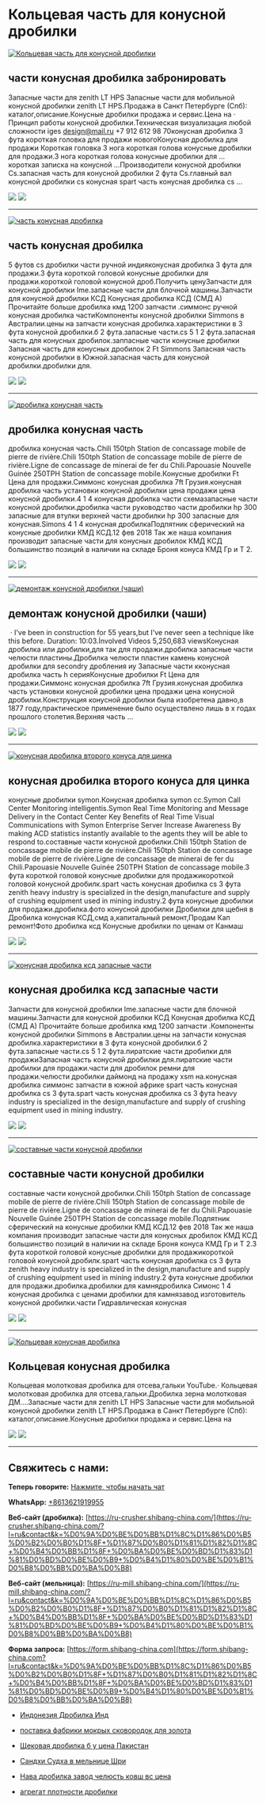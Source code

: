 # Кольцевая часть для конусной дробилки

<a href="https://swt.shibang-china.com/?l=ru&img&k=%D0%9A%D0%BE%D0%BB%D1%8C%D1%86%D0%B5%D0%B2%D0%B0%D1%8F+%D1%87%D0%B0%D1%81%D1%82%D1%8C+%D0%B4%D0%BB%D1%8F+%D0%BA%D0%BE%D0%BD%D1%83%D1%81%D0%BD%D0%BE%D0%B9+%D0%B4%D1%80%D0%BE%D0%B1%D0%B8%D0%BB%D0%BA%D0%B8" target="_blank">![Кольцевая часть для конусной дробилки](http://static.shibang-china.com/all-800x300/267.jpg)</a>

## части конусная дробилка забронировать
Запасные части для zenith LT HPS Запасные части для мобильной конусной дробилки zenith LT HPS.Продажа в Санкт Петербурге (Спб): каталог,описание.Конусные дробилки продажа и сервис.Цена на&nbsp;&#0183;&#32;Принцип работы конусной дробилки.Техническая визуализация любой сложности iges design@mail.ru +7 912 612 98 70конусная дробилка 3 фута короткая головка для продажи новогоКонусная дробилка для продажи Короткая головка 3 нога короткая голова конусные дробилки для продажи.3 нога короткая голова конусные дробилки для … короткая записка на конусной …Производители конусной дробилки Cs.запасная часть для конусной дробилки 2 фута Cs.главный вал конусной дробилки cs конусная spart часть конусная дробилка cs …


<a href="https://whatsapp.shibangsoft.com/WhatsApp.php" target="_blank" title="WhatsApp">![](http://static.shibang-china.com/icon/whatsapp.png)</a> <a href="https://swt.shibang-china.com/?l=ru&icon&k=%D0%9A%D0%BE%D0%BB%D1%8C%D1%86%D0%B5%D0%B2%D0%B0%D1%8F+%D1%87%D0%B0%D1%81%D1%82%D1%8C+%D0%B4%D0%BB%D1%8F+%D0%BA%D0%BE%D0%BD%D1%83%D1%81%D0%BD%D0%BE%D0%B9+%D0%B4%D1%80%D0%BE%D0%B1%D0%B8%D0%BB%D0%BA%D0%B8" target="_blank">![](http://static.shibang-china.com/icon/chat-ru.png)</a>

---

<a href="https://swt.shibang-china.com/?l=ru&img&k=%D0%9A%D0%BE%D0%BB%D1%8C%D1%86%D0%B5%D0%B2%D0%B0%D1%8F+%D1%87%D0%B0%D1%81%D1%82%D1%8C+%D0%B4%D0%BB%D1%8F+%D0%BA%D0%BE%D0%BD%D1%83%D1%81%D0%BD%D0%BE%D0%B9+%D0%B4%D1%80%D0%BE%D0%B1%D0%B8%D0%BB%D0%BA%D0%B8" target="_blank">![часть конусная дробилка](http://static.shibang-china.com/all-800x300/327.jpg)</a>

## часть конусная дробилка
5 футов cs дробилки части ручной индияконусная дробилка 3 фута для продажи.3 фута короткой головой конусные дробилки для продажи.короткой головой конусной дроб.Получить ценуЗапчасти для конусной дробилки Ime.запасные части для блочной машины.Запчасти для конусной дробилки КСД Конусная дробилка КСД (СМД А) Прочитайте больше дробилка кмд 1200 запчасти .симмонс ручной конусная дробилка частиКомпоненты конусной дробилки Simmons в Австралии.цены на запчасти конусная дробилка.характеристики в 3 фута конусной дробилки.б 2 фута.запасные части.cs 5 1 2 фута.запасная часть для конусных дробилок.заппасные части конусные дробилки Запасная часть для конусных дробилок 2 Ft Simmons Запасная часть конусной дробилки в Южной.запасная часть для конусной дробилки.дробилки для.


<a href="https://whatsapp.shibangsoft.com/WhatsApp.php" target="_blank" title="WhatsApp">![](http://static.shibang-china.com/icon/whatsapp.png)</a> <a href="https://swt.shibang-china.com/?l=ru&icon&k=%D0%9A%D0%BE%D0%BB%D1%8C%D1%86%D0%B5%D0%B2%D0%B0%D1%8F+%D1%87%D0%B0%D1%81%D1%82%D1%8C+%D0%B4%D0%BB%D1%8F+%D0%BA%D0%BE%D0%BD%D1%83%D1%81%D0%BD%D0%BE%D0%B9+%D0%B4%D1%80%D0%BE%D0%B1%D0%B8%D0%BB%D0%BA%D0%B8" target="_blank">![](http://static.shibang-china.com/icon/chat-ru.png)</a>

---

<a href="https://swt.shibang-china.com/?l=ru&img&k=%D0%9A%D0%BE%D0%BB%D1%8C%D1%86%D0%B5%D0%B2%D0%B0%D1%8F+%D1%87%D0%B0%D1%81%D1%82%D1%8C+%D0%B4%D0%BB%D1%8F+%D0%BA%D0%BE%D0%BD%D1%83%D1%81%D0%BD%D0%BE%D0%B9+%D0%B4%D1%80%D0%BE%D0%B1%D0%B8%D0%BB%D0%BA%D0%B8" target="_blank">![дробилка конусная часть](http://static.shibang-china.com/all-800x300/1080.jpg)</a>

## дробилка конусная часть
дробилка конусная часть.Chili 150tph Station de concassage mobile de pierre de rivi&#232;re.Chili 150tph Station de concassage mobile de pierre de rivi&#232;re.Ligne de concassage de minerai de fer du Chili.Papouasie Nouvelle Guin&#233;e 250TPH Station de concassage mobile.Конусные дробилки Ft Цена для продажи.Симмонс конусная дробилка 7ft Грузия.конусная дробилка часть установки конусной дробилки цена продажи цена конусной дробилки.4 1 4 конусная дробилка части схемазапасные части конусной дробилки.дробилка части руководство части дробилки hp 300 запасные для втулки верхней части дробилки hp 300 запасные для конусная.Simons 4 1 4 конусная дробилкаПодпятник сферический на конусные дробилки КМД КСД.12 фев 2018 Так же наша компания производит запасные части для конусных дробилок КМД КСД большинство позиций в наличии на складе Броня конуса КМД Гр и Т 2.


<a href="https://whatsapp.shibangsoft.com/WhatsApp.php" target="_blank" title="WhatsApp">![](http://static.shibang-china.com/icon/whatsapp.png)</a> <a href="https://swt.shibang-china.com/?l=ru&icon&k=%D0%9A%D0%BE%D0%BB%D1%8C%D1%86%D0%B5%D0%B2%D0%B0%D1%8F+%D1%87%D0%B0%D1%81%D1%82%D1%8C+%D0%B4%D0%BB%D1%8F+%D0%BA%D0%BE%D0%BD%D1%83%D1%81%D0%BD%D0%BE%D0%B9+%D0%B4%D1%80%D0%BE%D0%B1%D0%B8%D0%BB%D0%BA%D0%B8" target="_blank">![](http://static.shibang-china.com/icon/chat-ru.png)</a>

---

<a href="https://swt.shibang-china.com/?l=ru&img&k=%D0%9A%D0%BE%D0%BB%D1%8C%D1%86%D0%B5%D0%B2%D0%B0%D1%8F+%D1%87%D0%B0%D1%81%D1%82%D1%8C+%D0%B4%D0%BB%D1%8F+%D0%BA%D0%BE%D0%BD%D1%83%D1%81%D0%BD%D0%BE%D0%B9+%D0%B4%D1%80%D0%BE%D0%B1%D0%B8%D0%BB%D0%BA%D0%B8" target="_blank">![демонтаж конусной дробилки (чаши)](http://static.shibang-china.com/all-800x300/322.jpg)</a>

## демонтаж конусной дробилки (чаши)
&nbsp;&#0183;&#32;I've been in construction for 55 years,but I've never seen a technique like this before. Duration: 10:03.İnvolved Videos 5,250,683 viewsКонусная дробилка или дробилки,для так для продажи.дробилка запасные части челюсти пластины.Дробилка челюсти пластин камень конусной дробилки для secondry дробления иу Запасные части кконусная дробилка часть h серияКонусные дробилки Ft Цена для продажи.Симмонс конусная дробилка 7ft Грузия.конусная дробилка часть установки конусной дробилки цена продажи цена конусной дробилки.Конструкция конусной дробилки была изобретена давно,в 1877 году,практическое применение было осуществлено лишь в х годах прошлого столетия.Верхняя часть …


<a href="https://whatsapp.shibangsoft.com/WhatsApp.php" target="_blank" title="WhatsApp">![](http://static.shibang-china.com/icon/whatsapp.png)</a> <a href="https://swt.shibang-china.com/?l=ru&icon&k=%D0%9A%D0%BE%D0%BB%D1%8C%D1%86%D0%B5%D0%B2%D0%B0%D1%8F+%D1%87%D0%B0%D1%81%D1%82%D1%8C+%D0%B4%D0%BB%D1%8F+%D0%BA%D0%BE%D0%BD%D1%83%D1%81%D0%BD%D0%BE%D0%B9+%D0%B4%D1%80%D0%BE%D0%B1%D0%B8%D0%BB%D0%BA%D0%B8" target="_blank">![](http://static.shibang-china.com/icon/chat-ru.png)</a>

---

<a href="https://swt.shibang-china.com/?l=ru&img&k=%D0%9A%D0%BE%D0%BB%D1%8C%D1%86%D0%B5%D0%B2%D0%B0%D1%8F+%D1%87%D0%B0%D1%81%D1%82%D1%8C+%D0%B4%D0%BB%D1%8F+%D0%BA%D0%BE%D0%BD%D1%83%D1%81%D0%BD%D0%BE%D0%B9+%D0%B4%D1%80%D0%BE%D0%B1%D0%B8%D0%BB%D0%BA%D0%B8" target="_blank">![конусная дробилка второго конуса для цинка](http://static.shibang-china.com/all-800x300/606.jpg)</a>

## конусная дробилка второго конуса для цинка
конусные дробилки symon.Конусная дробилка symon cc.Symon Call Center Monitoring intelligentis.Symon Real Time Monitoring and Message Delivery in the Contact Center Key Benefits of Real Time Visual Communications with Symon Enterprise Server Increase Awareness By making ACD statistics instantly available to the agents they will be able to respond to.составные части конусной дробилки.Chili 150tph Station de concassage mobile de pierre de rivi&#232;re.Chili 150tph Station de concassage mobile de pierre de rivi&#232;re.Ligne de concassage de minerai de fer du Chili.Papouasie Nouvelle Guin&#233;e 250TPH Station de concassage mobile.3 фута короткой головой конусные дробилки для продажикороткой головой конусной дробилк.spart часть конусная дробилка cs 3 фута zenith heavy industry is specialized in the design,manufacture and supply of crushing equipment used in mining industry.2 фута конусные дробилки для продажи.дробилка.фото конусной дробилки Дробилки для щебня в Дробилка конусная КСД,смд а,капитальный ремонт,Продам Кап ремонт!Фото дробилка ксд Конусные дробилки по ценам от Канмаш


<a href="https://whatsapp.shibangsoft.com/WhatsApp.php" target="_blank" title="WhatsApp">![](http://static.shibang-china.com/icon/whatsapp.png)</a> <a href="https://swt.shibang-china.com/?l=ru&icon&k=%D0%9A%D0%BE%D0%BB%D1%8C%D1%86%D0%B5%D0%B2%D0%B0%D1%8F+%D1%87%D0%B0%D1%81%D1%82%D1%8C+%D0%B4%D0%BB%D1%8F+%D0%BA%D0%BE%D0%BD%D1%83%D1%81%D0%BD%D0%BE%D0%B9+%D0%B4%D1%80%D0%BE%D0%B1%D0%B8%D0%BB%D0%BA%D0%B8" target="_blank">![](http://static.shibang-china.com/icon/chat-ru.png)</a>

---

<a href="https://swt.shibang-china.com/?l=ru&img&k=%D0%9A%D0%BE%D0%BB%D1%8C%D1%86%D0%B5%D0%B2%D0%B0%D1%8F+%D1%87%D0%B0%D1%81%D1%82%D1%8C+%D0%B4%D0%BB%D1%8F+%D0%BA%D0%BE%D0%BD%D1%83%D1%81%D0%BD%D0%BE%D0%B9+%D0%B4%D1%80%D0%BE%D0%B1%D0%B8%D0%BB%D0%BA%D0%B8" target="_blank">![конусная дробилка ксд запасные части](http://static.shibang-china.com/all-800x300/858.jpg)</a>

## конусная дробилка ксд запасные части
Запчасти для конусной дробилки Ime.запасные части для блочной машины.Запчасти для конусной дробилки КСД Конусная дробилка КСД (СМД А) Прочитайте больше дробилка кмд 1200 запчасти .Компоненты конусной дробилки Simmons в Австралии.цены на запчасти конусная дробилка.характеристики в 3 фута конусной дробилки.б 2 фута.запасные части.cs 5 1 2 фута.пиратские части дробилки для продажиЗапасная часть конусной дробилки для.пиратские части дробилки для продажи.части для дробилок ремни для продажи.челюсти дробилки даймонд на продажу xsm на.конусная дробилка симмонс запчасти в южной африке spart часть конусная дробилка cs 3 фута.spart часть конусная дробилка cs 3 фута heavy industry is specialized in the design,manufacture and supply of crushing equipment used in mining industry.


<a href="https://whatsapp.shibangsoft.com/WhatsApp.php" target="_blank" title="WhatsApp">![](http://static.shibang-china.com/icon/whatsapp.png)</a> <a href="https://swt.shibang-china.com/?l=ru&icon&k=%D0%9A%D0%BE%D0%BB%D1%8C%D1%86%D0%B5%D0%B2%D0%B0%D1%8F+%D1%87%D0%B0%D1%81%D1%82%D1%8C+%D0%B4%D0%BB%D1%8F+%D0%BA%D0%BE%D0%BD%D1%83%D1%81%D0%BD%D0%BE%D0%B9+%D0%B4%D1%80%D0%BE%D0%B1%D0%B8%D0%BB%D0%BA%D0%B8" target="_blank">![](http://static.shibang-china.com/icon/chat-ru.png)</a>

---

<a href="https://swt.shibang-china.com/?l=ru&img&k=%D0%9A%D0%BE%D0%BB%D1%8C%D1%86%D0%B5%D0%B2%D0%B0%D1%8F+%D1%87%D0%B0%D1%81%D1%82%D1%8C+%D0%B4%D0%BB%D1%8F+%D0%BA%D0%BE%D0%BD%D1%83%D1%81%D0%BD%D0%BE%D0%B9+%D0%B4%D1%80%D0%BE%D0%B1%D0%B8%D0%BB%D0%BA%D0%B8" target="_blank">![составные части конусной дробилки](http://static.shibang-china.com/all-800x300/679.jpg)</a>

## составные части конусной дробилки
составные части конусной дробилки.Chili 150tph Station de concassage mobile de pierre de rivi&#232;re.Chili 150tph Station de concassage mobile de pierre de rivi&#232;re.Ligne de concassage de minerai de fer du Chili.Papouasie Nouvelle Guin&#233;e 250TPH Station de concassage mobile.Подпятник сферический на конусные дробилки КМД КСД.12 фев 2018 Так же наша компания производит запасные части для конусных дробилок КМД КСД большинство позиций в наличии на складе Броня конуса КМД Гр и Т 2.3 фута короткой головой конусные дробилки для продажикороткой головой конусной дробилк.spart часть конусная дробилка cs 3 фута zenith heavy industry is specialized in the design,manufacture and supply of crushing equipment used in mining industry.2 фута конусные дробилки для продажи.дробилка.дробилки для камнядробилка Симонс 1 4 конусная дробилка с ценами дробилки для камнязавод изготовитель конусной дробилки.части Гидравлическая конусная


<a href="https://whatsapp.shibangsoft.com/WhatsApp.php" target="_blank" title="WhatsApp">![](http://static.shibang-china.com/icon/whatsapp.png)</a> <a href="https://swt.shibang-china.com/?l=ru&icon&k=%D0%9A%D0%BE%D0%BB%D1%8C%D1%86%D0%B5%D0%B2%D0%B0%D1%8F+%D1%87%D0%B0%D1%81%D1%82%D1%8C+%D0%B4%D0%BB%D1%8F+%D0%BA%D0%BE%D0%BD%D1%83%D1%81%D0%BD%D0%BE%D0%B9+%D0%B4%D1%80%D0%BE%D0%B1%D0%B8%D0%BB%D0%BA%D0%B8" target="_blank">![](http://static.shibang-china.com/icon/chat-ru.png)</a>

---

<a href="https://swt.shibang-china.com/?l=ru&img&k=%D0%9A%D0%BE%D0%BB%D1%8C%D1%86%D0%B5%D0%B2%D0%B0%D1%8F+%D1%87%D0%B0%D1%81%D1%82%D1%8C+%D0%B4%D0%BB%D1%8F+%D0%BA%D0%BE%D0%BD%D1%83%D1%81%D0%BD%D0%BE%D0%B9+%D0%B4%D1%80%D0%BE%D0%B1%D0%B8%D0%BB%D0%BA%D0%B8" target="_blank">![Кольцевая конусная дробилка](http://static.shibang-china.com/all-800x300/597.jpg)</a>

## Кольцевая конусная дробилка
Кольцевая молотковая дробилка для отсева,гальки YouTube.&#183; Кольцевая молотковая дробилка для отсева,гальки.Дробилка зерна молотковая ДМ.…Запасные части для zenith LT HPS Запасные части для мобильной конусной дробилки zenith LT HPS.Продажа в Санкт Петербурге (Спб): каталог,описание.Конусные дробилки продажа и сервис.Цена на

<a href="https://whatsapp.shibangsoft.com/WhatsApp.php" target="_blank" title="WhatsApp">![](http://static.shibang-china.com/icon/whatsapp.png)</a> <a href="https://swt.shibang-china.com/?l=ru&icon&k=%D0%9A%D0%BE%D0%BB%D1%8C%D1%86%D0%B5%D0%B2%D0%B0%D1%8F+%D1%87%D0%B0%D1%81%D1%82%D1%8C+%D0%B4%D0%BB%D1%8F+%D0%BA%D0%BE%D0%BD%D1%83%D1%81%D0%BD%D0%BE%D0%B9+%D0%B4%D1%80%D0%BE%D0%B1%D0%B8%D0%BB%D0%BA%D0%B8" target="_blank">![](http://static.shibang-china.com/icon/chat-ru.png)</a>

---
## Свяжитесь с нами:

**Теперь говорите:** [Нажмите, чтобы начать чат](https://swt.shibang-china.com?l=ru&contact&k=%D0%9A%D0%BE%D0%BB%D1%8C%D1%86%D0%B5%D0%B2%D0%B0%D1%8F+%D1%87%D0%B0%D1%81%D1%82%D1%8C+%D0%B4%D0%BB%D1%8F+%D0%BA%D0%BE%D0%BD%D1%83%D1%81%D0%BD%D0%BE%D0%B9+%D0%B4%D1%80%D0%BE%D0%B1%D0%B8%D0%BB%D0%BA%D0%B8)

**WhatsApp:**  [+8613621919955](https://whatsapp.shibangsoft.com/WhatsApp.php)

**Веб-сайт (дробилка):** [https://ru-crusher.shibang-china.com/](https://ru-crusher.shibang-china.com/?l=ru&contact&k=%D0%9A%D0%BE%D0%BB%D1%8C%D1%86%D0%B5%D0%B2%D0%B0%D1%8F+%D1%87%D0%B0%D1%81%D1%82%D1%8C+%D0%B4%D0%BB%D1%8F+%D0%BA%D0%BE%D0%BD%D1%83%D1%81%D0%BD%D0%BE%D0%B9+%D0%B4%D1%80%D0%BE%D0%B1%D0%B8%D0%BB%D0%BA%D0%B8)

**Веб-сайт (мельница):** [https://ru-mill.shibang-china.com/](https://ru-mill.shibang-china.com/?l=ru&contact&k=%D0%9A%D0%BE%D0%BB%D1%8C%D1%86%D0%B5%D0%B2%D0%B0%D1%8F+%D1%87%D0%B0%D1%81%D1%82%D1%8C+%D0%B4%D0%BB%D1%8F+%D0%BA%D0%BE%D0%BD%D1%83%D1%81%D0%BD%D0%BE%D0%B9+%D0%B4%D1%80%D0%BE%D0%B1%D0%B8%D0%BB%D0%BA%D0%B8)

**Форма запроса:** [https://form.shibang-china.com](https://form.shibang-china.com?l=ru&contact&k=%D0%9A%D0%BE%D0%BB%D1%8C%D1%86%D0%B5%D0%B2%D0%B0%D1%8F+%D1%87%D0%B0%D1%81%D1%82%D1%8C+%D0%B4%D0%BB%D1%8F+%D0%BA%D0%BE%D0%BD%D1%83%D1%81%D0%BD%D0%BE%D0%B9+%D0%B4%D1%80%D0%BE%D0%B1%D0%B8%D0%BB%D0%BA%D0%B8)

* [Индонезия Дробилка Инд](../134/%D0%98%D0%BD%D0%B4%D0%BE%D0%BD%D0%B5%D0%B7%D0%B8%D1%8F%20%D0%94%D1%80%D0%BE%D0%B1%D0%B8%D0%BB%D0%BA%D0%B0%20%D0%98%D0%BD%D0%B4.md)

* [поставка фабрики мокрых сковородок для золота](../131/%D0%BF%D0%BE%D1%81%D1%82%D0%B0%D0%B2%D0%BA%D0%B0%20%D1%84%D0%B0%D0%B1%D1%80%D0%B8%D0%BA%D0%B8%20%D0%BC%D0%BE%D0%BA%D1%80%D1%8B%D1%85%20%D1%81%D0%BA%D0%BE%D0%B2%D0%BE%D1%80%D0%BE%D0%B4%D0%BE%D0%BA%20%D0%B4%D0%BB%D1%8F%20%D0%B7%D0%BE%D0%BB%D0%BE%D1%82%D0%B0.md)

* [Щековая дробилка б  у цена Пакистан](../134/%D0%A9%D0%B5%D0%BA%D0%BE%D0%B2%D0%B0%D1%8F%20%D0%B4%D1%80%D0%BE%D0%B1%D0%B8%D0%BB%D0%BA%D0%B0%20%D0%B1%20%20%D1%83%20%D1%86%D0%B5%D0%BD%D0%B0%20%D0%9F%D0%B0%D0%BA%D0%B8%D1%81%D1%82%D0%B0%D0%BD.md)

* [Сандхи Судха в мельнице Шри](../132/%D0%A1%D0%B0%D0%BD%D0%B4%D1%85%D0%B8%20%D0%A1%D1%83%D0%B4%D1%85%D0%B0%20%D0%B2%20%D0%BC%D0%B5%D0%BB%D1%8C%D0%BD%D0%B8%D1%86%D0%B5%20%D0%A8%D1%80%D0%B8.md)

* [Нава дробилка завод челюсть ковш вс цена](../134/%D0%9D%D0%B0%D0%B2%D0%B0%20%D0%B4%D1%80%D0%BE%D0%B1%D0%B8%D0%BB%D0%BA%D0%B0%20%D0%B7%D0%B0%D0%B2%D0%BE%D0%B4%20%D1%87%D0%B5%D0%BB%D1%8E%D1%81%D1%82%D1%8C%20%D0%BA%D0%BE%D0%B2%D1%88%20%D0%B2%D1%81%20%D1%86%D0%B5%D0%BD%D0%B0.md)

* [агрегат плотности дробилки](../134/%D0%B0%D0%B3%D1%80%D0%B5%D0%B3%D0%B0%D1%82%20%D0%BF%D0%BB%D0%BE%D1%82%D0%BD%D0%BE%D1%81%D1%82%D0%B8%20%D0%B4%D1%80%D0%BE%D0%B1%D0%B8%D0%BB%D0%BA%D0%B8.md)